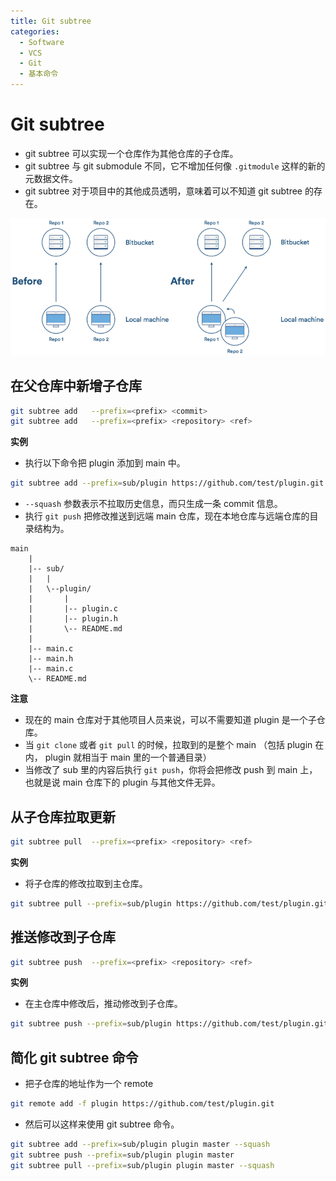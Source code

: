 ```yaml
---
title: Git subtree
categories:
  - Software
  - VCS
  - Git
  - 基本命令
---
```

# Git subtree

- git subtree 可以实现一个仓库作为其他仓库的子仓库。
- git subtree 与 git submodule 不同，它不增加任何像 `.gitmodule` 这样的新的元数据文件。
- git subtree 对于项目中的其他成员透明，意味着可以不知道 git subtree 的存在。

![](https://raw.githubusercontent.com/LuShan123888/Files/main/Pictures/2020-12-10-2020-12-04-1460000012002154.png)

## 在父仓库中新增子仓库

```bash
git subtree add   --prefix=<prefix> <commit>
git subtree add   --prefix=<prefix> <repository> <ref>
```

**实例**

- 执行以下命令把 plugin 添加到 main 中。

```bash
git subtree add --prefix=sub/plugin https://github.com/test/plugin.git master --squash
```

- `--squash` 参数表示不拉取历史信息，而只生成一条 commit 信息。
- 执行 `git push` 把修改推送到远端 main 仓库，现在本地仓库与远端仓库的目录结构为。

```
main
    |
    |-- sub/
    |   |
    |   \--plugin/
    |       |
    |       |-- plugin.c
    |       |-- plugin.h
    |       \-- README.md
    |
    |-- main.c
    |-- main.h
    |-- main.c
    \-- README.md
```

**注意**

- 现在的 main 仓库对于其他项目人员来说，可以不需要知道 plugin 是一个子仓库。
- 当 `git clone` 或者 `git pull` 的时候，拉取到的是整个 main （包括 plugin 在内， plugin 就相当于 main 里的一个普通目录）
- 当修改了 sub 里的内容后执行 `git push`，你将会把修改 push 到 main 上，也就是说 main 仓库下的 plugin 与其他文件无异。

## 从子仓库拉取更新

```bash
git subtree pull  --prefix=<prefix> <repository> <ref>
```

**实例**

- 将子仓库的修改拉取到主仓库。

```bash
git subtree pull --prefix=sub/plugin https://github.com/test/plugin.git master --squash
```

## 推送修改到子仓库

```bash
git subtree push  --prefix=<prefix> <repository> <ref>
```

**实例**

- 在主仓库中修改后，推动修改到子仓库。

```bash
git subtree push --prefix=sub/plugin https://github.com/test/plugin.git master
```

## 简化 git subtree 命令

- 把子仓库的地址作为一个 remote

```bash
git remote add -f plugin https://github.com/test/plugin.git
```

- 然后可以这样来使用 git subtree 命令。

```bash
git subtree add --prefix=sub/plugin plugin master --squash
git subtree push --prefix=sub/plugin plugin master
git subtree pull --prefix=sub/plugin plugin master --squash
```